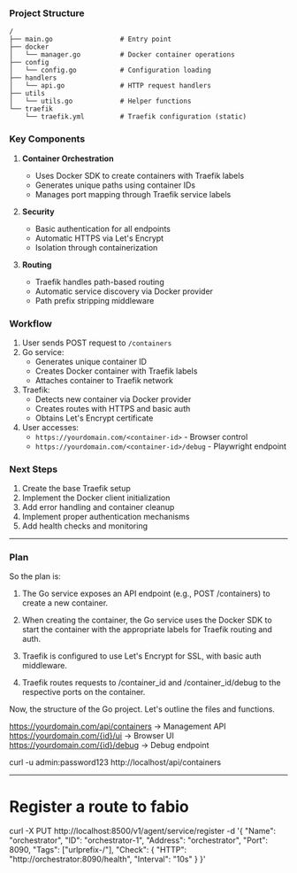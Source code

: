 ### Project Structure
```
/
├── main.go                 # Entry point
├── docker
│   └── manager.go          # Docker container operations
├── config
│   └── config.go           # Configuration loading
├── handlers
│   └── api.go              # HTTP request handlers
├── utils
│   └── utils.go            # Helper functions
└── traefik
    └── traefik.yml         # Traefik configuration (static)
```

### Key Components

1. **Container Orchestration**
   - Uses Docker SDK to create containers with Traefik labels
   - Generates unique paths using container IDs
   - Manages port mapping through Traefik service labels

2. **Security**
   - Basic authentication for all endpoints
   - Automatic HTTPS via Let's Encrypt
   - Isolation through containerization

3. **Routing**
   - Traefik handles path-based routing
   - Automatic service discovery via Docker provider
   - Path prefix stripping middleware

### Workflow

1. User sends POST request to `/containers`
2. Go service:
   - Generates unique container ID
   - Creates Docker container with Traefik labels
   - Attaches container to Traefik network
3. Traefik:
   - Detects new container via Docker provider
   - Creates routes with HTTPS and basic auth
   - Obtains Let's Encrypt certificate
4. User accesses:
   - `https://yourdomain.com/<container-id>` - Browser control
   - `https://yourdomain.com/<container-id>/debug` - Playwright endpoint

### Next Steps

1. Create the base Traefik setup
2. Implement the Docker client initialization
3. Add error handling and container cleanup
4. Implement proper authentication mechanisms
5. Add health checks and monitoring

---


### Plan
So the plan is:

1. The Go service exposes an API endpoint (e.g., POST /containers) to create a new container.

2. When creating the container, the Go service uses the Docker SDK to start the container with the appropriate labels for Traefik routing and auth.

3. Traefik is configured to use Let's Encrypt for SSL, with basic auth middleware.

4. Traefik routes requests to /container_id and /container_id/debug to the respective ports on the container.

Now, the structure of the Go project. Let's outline the files and functions.


https://yourdomain.com/api/containers → Management API
https://yourdomain.com/{id}/ui → Browser UI
https://yourdomain.com/{id}/debug → Debug endpoint



<!-- curl -k -v -u "admin:password123" https://localhost/api/containers -->

curl -u admin:password123 http://localhost/api/containers



---

# Register a route to fabio
curl -X PUT http://localhost:8500/v1/agent/service/register -d '{
  "Name": "orchestrator",
  "ID": "orchestrator-1",
  "Address": "orchestrator",
  "Port": 8090,
  "Tags": ["urlprefix-/"],
  "Check": {
    "HTTP": "http://orchestrator:8090/health",
    "Interval": "10s"
  }
}'


